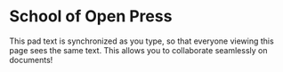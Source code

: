 # School of Open Press

This pad text is synchronized as you type, so that everyone viewing this page sees the same text.  This allows you to collaborate seamlessly on documents!